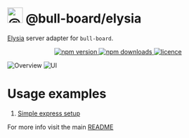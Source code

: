 # <img alt="@bull-board" src="https://raw.githubusercontent.com/felixmosh/bull-board/master/packages/ui/src/static/images/logo.svg" width="35px" /> @bull-board/elysia 

[Elysia](https://expressjs.com/) server adapter for `bull-board`.

<p align="center">
  <a href="https://www.npmjs.com/package/@bull-board/express">
    <img alt="npm version" src="https://img.shields.io/npm/v/@bull-board/express">
  </a>
  <a href="https://www.npmjs.com/package/bull-board">
    <img alt="npm downloads" src="https://img.shields.io/npm/dw/bull-board">
  </a>
  <a href="https://github.com/vcapretz/bull-board/blob/master/LICENSE">
    <img alt="licence" src="https://img.shields.io/github/license/vcapretz/bull-board">
  </a>
<p>

![Overview](https://raw.githubusercontent.com/felixmosh/bull-board/master/screenshots/overview.png)
![UI](https://raw.githubusercontent.com/felixmosh/bull-board/master/screenshots/dashboard.png)

# Usage examples
1. [Simple express setup](https://github.com/felixmosh/bull-board/tree/master/examples/with-elysia)

For more info visit the main [README](https://github.com/felixmosh/bull-board#readme)
